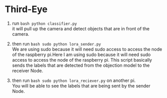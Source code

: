 # Third-Eye

1. run `bash python classifier.py`   
it will pull up the camera and detect objects that are in front of the camera.   
   
2. then run `bash sudo python lora_sender.py`   
We are using sudo because it will need sudo access to access the node of the raspberry pi.Here I am using sudo because it will need sudo access to access the node of the raspberry pi. This script basically sends the labels that are detected from the objection model to the receiver Node.
  
   
   
3. then run `bash sudo python lora_reciever.py` on another pi.     
You will be able to see the labels that are being sent by the sender Node.

